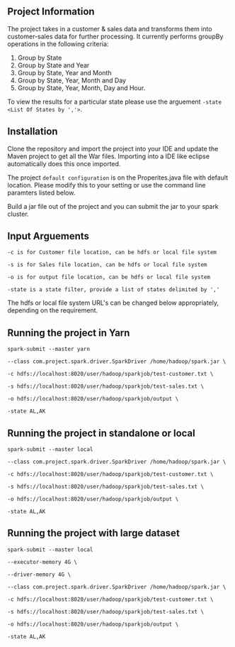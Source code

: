 Project Information
-------------------


The project takes in a customer & sales data and transforms them into customer-sales data for further processing. 
It currently performs groupBy operations in the following criteria:

1. Group by State
2. Group by State and Year
3. Group by State, Year and Month
4. Group by State, Year, Month and Day
5. Group by State, Year, Month, Day and Hour.

To view the results for a particular state please use the arguement `-state <List Of States by ','>`.

Installation
------------
Clone the repository and import the project into your IDE and update the Maven project to get all the War files. Importing into a IDE like eclipse automatically does this once imported.

The project `default configuration` is on the Properites.java file with default location. Please modify this to your setting or use the command line paramters listed below.

Build a jar file out of the project and you can submit the jar to your spark cluster.



Input Arguements
----------------

`-c is for Customer file location, can be hdfs or local file system`

`-s is for Sales file location, can be hdfs or local file system`

`-o is for output file location, can be hdfs or local file system`

`-state is a state filter, provide a list of states delimited by ','`

The hdfs or local file system URL's can be changed below appropriately, depending on the requirement.


Running the project in Yarn
----------------------------

`spark-submit --master yarn `

`--class com.project.spark.driver.SparkDriver /home/hadoop/spark.jar \`

`-c hdfs://localhost:8020/user/hadoop/sparkjob/test-customer.txt \`

`-s hdfs://localhost:8020/user/hadoop/sparkjob/test-sales.txt \`

`-o hdfs://localhost:8020/user/hadoop/sparkjob/output \`

`-state AL,AK`



Running the project in standalone or local
------------------------------------------

`spark-submit --master local `

`--class com.project.spark.driver.SparkDriver /home/hadoop/spark.jar \`

`-c hdfs://localhost:8020/user/hadoop/sparkjob/test-customer.txt \`

`-s hdfs://localhost:8020/user/hadoop/sparkjob/test-sales.txt \`

`-o hdfs://localhost:8020/user/hadoop/sparkjob/output \`

`-state AL,AK`



Running the project with large dataset
---------------------------------------

`spark-submit --master local `

`--executor-memory 4G \`

`--driver-memory 4G \`

`--class com.project.spark.driver.SparkDriver /home/hadoop/spark.jar \`

`-c hdfs://localhost:8020/user/hadoop/sparkjob/test-customer.txt \`

`-s hdfs://localhost:8020/user/hadoop/sparkjob/test-sales.txt \`

`-o hdfs://localhost:8020/user/hadoop/sparkjob/output \`

`-state AL,AK`



